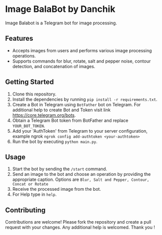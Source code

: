 # Image BalaBot by Danchik

Image Balabot is a Telegram bot for image processing.

## Features

- Accepts images from users and performs various image processing operations.
- Supports commands for blur, rotate, salt and pepper noise, contour detection, and concatenation of images.

## Getting Started

1. Clone this repository.
2. Install the dependencies by running `pip install -r requirements.txt`.
3. Create a Bot in Telegram using `BotFather` bot on Telegram. For additional help to create Bot and Token visit link https://core.telegram.org/bots.
4. Obtain a Telegram Bot token from BotFather and replace `YOUR_BOT_TOKEN`.  
5. Add your 'AuthToken' from Telegram to your server configuration, example ngrok `ngrok config add-authtoken <your-authtoken>`
6. Run the bot by executing `python main.py`.

## Usage

1. Start the bot by sending the `/start` command.
2. Send an image to the bot and choose an operation by providing the appropriate caption. Options are `Blur, Salt and Pepper, Contour, Concat or Rotate`
3. Receive the processed image from the bot.
4. For Help type in `help`.

## Contributing

Contributions are welcome! Please fork the repository and create a pull request with your changes. 
Any additional help is welcomed.
Thank you !

